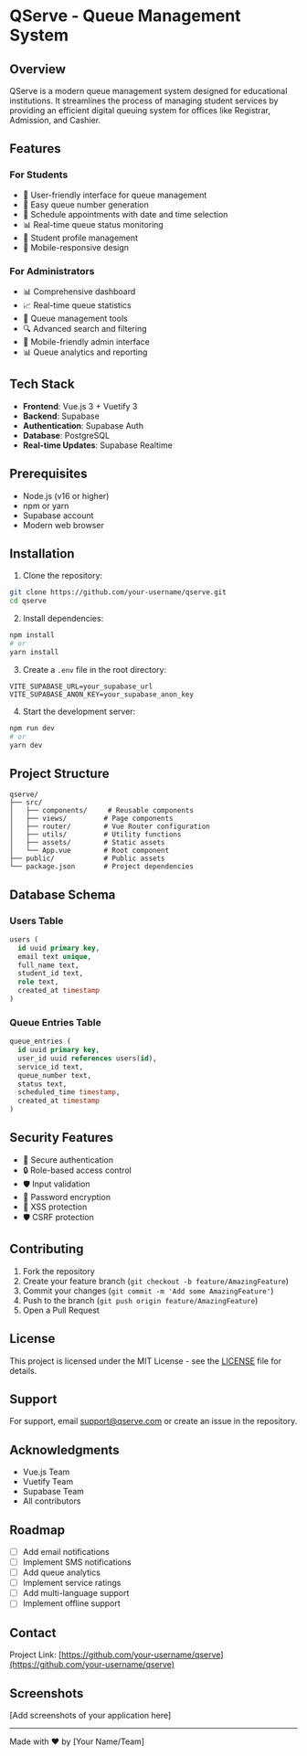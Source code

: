 # QServe - Queue Management System

## Overview
QServe is a modern queue management system designed for educational institutions. It streamlines the process of managing student services by providing an efficient digital queuing system for offices like Registrar, Admission, and Cashier.

## Features

### For Students
- 📱 User-friendly interface for queue management
- 🎫 Easy queue number generation
- 📅 Schedule appointments with date and time selection
- 📊 Real-time queue status monitoring
- 👤 Student profile management
- 📱 Mobile-responsive design

### For Administrators
- 📊 Comprehensive dashboard
- 📈 Real-time queue statistics
- 👥 Queue management tools
- 🔍 Advanced search and filtering
- 📱 Mobile-friendly admin interface
- 📊 Queue analytics and reporting

## Tech Stack
- **Frontend**: Vue.js 3 + Vuetify 3
- **Backend**: Supabase
- **Authentication**: Supabase Auth
- **Database**: PostgreSQL
- **Real-time Updates**: Supabase Realtime

## Prerequisites
- Node.js (v16 or higher)
- npm or yarn
- Supabase account
- Modern web browser

## Installation

1. Clone the repository:
```bash
git clone https://github.com/your-username/qserve.git
cd qserve
```

2. Install dependencies:
```bash
npm install
# or
yarn install
```

3. Create a `.env` file in the root directory:
```env
VITE_SUPABASE_URL=your_supabase_url
VITE_SUPABASE_ANON_KEY=your_supabase_anon_key
```

4. Start the development server:
```bash
npm run dev
# or
yarn dev
```

## Project Structure
```
qserve/
├── src/
│   ├── components/     # Reusable components
│   ├── views/         # Page components
│   ├── router/        # Vue Router configuration
│   ├── utils/         # Utility functions
│   ├── assets/        # Static assets
│   └── App.vue        # Root component
├── public/            # Public assets
└── package.json       # Project dependencies
```

## Database Schema

### Users Table
```sql
users (
  id uuid primary key,
  email text unique,
  full_name text,
  student_id text,
  role text,
  created_at timestamp
)
```

### Queue Entries Table
```sql
queue_entries (
  id uuid primary key,
  user_id uuid references users(id),
  service_id text,
  queue_number text,
  status text,
  scheduled_time timestamp,
  created_at timestamp
)
```

## Security Features
- 🔐 Secure authentication
- 🔒 Role-based access control
- 🛡️ Input validation
- 🔑 Password encryption
- 🚫 XSS protection
- 🛡️ CSRF protection

## Contributing
1. Fork the repository
2. Create your feature branch (`git checkout -b feature/AmazingFeature`)
3. Commit your changes (`git commit -m 'Add some AmazingFeature'`)
4. Push to the branch (`git push origin feature/AmazingFeature`)
5. Open a Pull Request

## License
This project is licensed under the MIT License - see the [LICENSE](LICENSE) file for details.

## Support
For support, email support@qserve.com or create an issue in the repository.

## Acknowledgments
- Vue.js Team
- Vuetify Team
- Supabase Team
- All contributors

## Roadmap
- [ ] Add email notifications
- [ ] Implement SMS notifications
- [ ] Add queue analytics
- [ ] Implement service ratings
- [ ] Add multi-language support
- [ ] Implement offline support

## Contact
Project Link: [https://github.com/your-username/qserve](https://github.com/your-username/qserve)

## Screenshots
[Add screenshots of your application here]

---
Made with ❤️ by [Your Name/Team]
